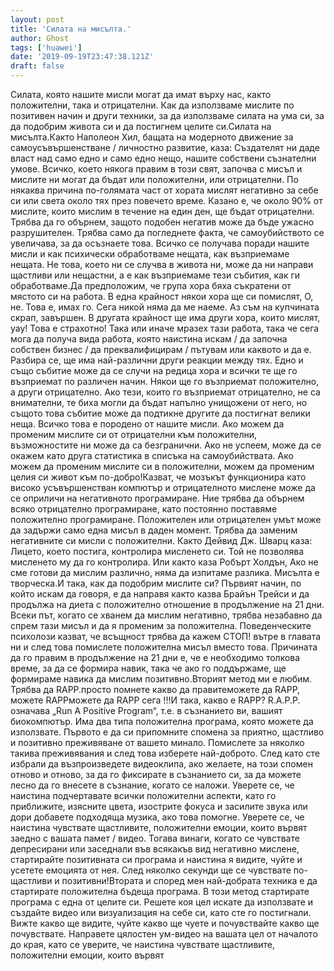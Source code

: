 ```yaml
---
layout: post
title: 'Силата на мисълта.'
author: Ghost
tags: ['huawei']
date: '2019-09-19T23:47:38.121Z'
draft: false
---
```


Силата, която нашите мисли могат да имат върху нас, както положителни, така и отрицателни. Как да използваме мислите по позитивен начин и други техники, за да използваме силата на ума си, за да подобрим живота си и да постигнем целите си.Силата на мисълта.Както Наполеон Хил, бащата на модерното движение за самоусъвършенстване / личностно развитие, каза: Създателят ни даде власт над само едно и само едно нещо, нашите собствени съзнателни умове. Всичко, което някога правим в този свят, започва с мисъл и мислите ни могат да бъдат или положителни, или отрицателни. По някаква причина по-голямата част от хората мислят негативно за себе си или света около тях през повечето време. Казано е, че около 90% от мислите, които мислим в течение на един ден, ще бъдат отрицателни. Трябва да го обърнем, защото подобен негатив може да бъде ужасно разрушителен. Трябва само да погледнете факта, че самоубийството се увеличава, за да осъзнаете това. Всичко се получава поради нашите мисли и как психически обработваме нещата, как възприемаме нещата. Не това, което ни се случва в живота ни, може да ни направи щастливи или нещастни, а е как възприемаме тези събития, как ги обработваме.Да предположим, че група хора бяха съкратени от мястото си на работа. В една крайност някои хора ще си помислят, О, не. Това е, имах го. Сега никой няма да ме наеме. Аз съм на купчината скрап, завършен. В другата крайност ще има други хора, които мислят, уау! Това е страхотно! Така или иначе мразех тази работа, така че сега мога да получа вида работа, която наистина искам / да започна собствен бизнес / да преквалифицирам / пътувам или каквото и да е. Разбира се, ще има най-различни други реакции между тях. Едно и също събитие може да се случи на редица хора и всички те ще го възприемат по различен начин. Някои ще го възприемат положително, а други отрицателно. Ако тези, които го възприемат отрицателно, не са внимателни, те биха могли да бъдат напълно унищожени от него, но същото това събитие може да подтикне другите да постигнат велики неща. Всичко това е породено от нашите мисли. Ако можем да променим мислите си от отрицателни към положителни, възможностите ни може да са безгранични. Ако не успеем, може да се окажем като друга статистика в списъка на самоубийствата. Ако можем да променим мислите си в положителни, можем да променим целия си живот към по-добро!Казват, че мозъкът функционира като високо усъвършенстван компютър и отрицателното мислене може да се оприличи на негативното програмиране. Ние трябва да обърнем всяко отрицателно програмиране, като постоянно поставяме положително програмиране. Положителен или отрицателен умът може да задържи само една мисъл в даден момент. Трябва да заменим негативните си мисли с положителни. Както Дейвид Дж. Шварц каза: Лицето, което постига, контролира мисленето си. Той не позволява мисленето му да го контролира. Или както каза Робърт Холдън, Ако не сме готови да мислим различно, няма да изпитаме разлика. Мисълта е творческа.И така, как да подобрим мислите си? Първият начин, по който искам да говоря, е да направя както казва Брайън Трейси и да продължа на диета с положително отношение в продължение на 21 дни. Всеки път, когато се хванем да мислим негативно, трябва незабавно да спрем тази мисъл и да я променим за положителна. Поведенческите психолози казват, че всъщност трябва да кажем СТОП! вътре в главата ни и след това помислете положителна мисъл вместо това. Причината да го правим в продължение на 21 дни е, че е необходимо толкова време, за да се формира навик, така че ако го поддържаме, ще формираме навика да мислим позитивно.Вторият метод ми е любим. Трябва да RAPP.просто помнете какво да правитеможете да RAPP, можете RAPPможете да RAPP сега !!!И така, какво е RAPP? R.A.P.P. означава „Run A Positive Program“, т.е. в съзнанието ви, вашият биокомпютър. Има два типа положителна програма, която можете да използвате. Първото е да си припомните спомена за приятно, щастливо и позитивно преживяване от вашето минало. Помислете за няколко такива преживявания и след това изберете най-доброто. След като сте избрали да възпроизведете видеоклипа, ако желаете, на този спомен отново и отново, за да го фиксирате в съзнанието си, за да можете лесно да го внесете в съзнание, когато се наложи. Уверете се, че наистина подчертавате всички положителни аспекти, като го приближите, изясните цвета, изострите фокуса и засилите звука или дори добавете подходяща музика, ако това помогне. Уверете се, че наистина чувствате щастливите, положителни емоции, които вървят заедно с вашата памет / видео. Тогава винаги, когато се чувствате депресирани или заседнали във всякакъв вид негативно мислене, стартирайте позитивната си програма и наистина я видите, чуйте и усетете емоцията от нея. След няколко секунди ще се чувствате по-щастливи и позитивни!Втората и според мен най-добрата техника е да стартирате положителна бъдеща програма. В този метод стартирате програма с една от целите си. Решете коя цел искате да използвате и създайте видео или визуализация на себе си, като сте го постигнали. Вижте какво ще видите, чуйте какво ще чуете и почувствайте какво ще почувствате. Направете цялостен ум-видео на вашата цел от началото до края, като се уверите, че наистина чувствате щастливите, положителни емоции, които вървят
